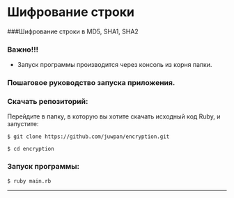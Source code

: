 # Шифрование строки

###Шифрование строки в MD5, SHA1, SHA2

### Важно!!! 

- Запуск программы производится через консоль из корня папки.

### Пошаговое руководство запуска приложения.

### Скачать репозиторий:

Перейдите в папку, в которую вы хотите скачать исходный код Ruby, и запустите:

```
$ git clone https://github.com/juwpan/encryption.git

```
```
$ cd encryption
```

### Запуск программы:

```
$ ruby main.rb
```
---
